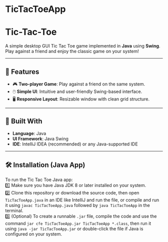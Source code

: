 # TicTacToeApp
# Tic-Tac-Toe

A simple desktop GUI Tic Tac Toe game implemented in **Java** using **Swing**. Play against a friend and enjoy the classic game on your system!

---

## 🧩 Features

- 🎮 **Two-player Game**: Play against a friend on the same system.
- 🖱️ **Simple UI**: Intuitive and user-friendly Swing-based interface.
- 🖥️ **Responsive Layout**: Resizable window with clean grid structure.

---

## 🚀 Built With

- **Language**: Java
- **UI Framework**: Java Swing
- **IDE**: IntelliJ IDEA (recommended) or any Java-supported IDE

---

## 🛠 Installation (Java App)

To run the Tic Tac Toe Java app:  
1️⃣ Make sure you have Java JDK 8 or later installed on your system.  
2️⃣ Clone this repository or download the source code, then open `TicTacToeApp.java` in an IDE like IntelliJ and run the file, or compile and run it using `javac TicTacToeApp.java` followed by `java TicTacToeApp` in the terminal.  
3️⃣ (Optional) To create a runnable `.jar` file, compile the code and use the command `jar cfe TicTacToeApp.jar TicTacToeApp *.class`, then run it using `java -jar TicTacToeApp.jar` or double-click the file if Java is configured on your system.

